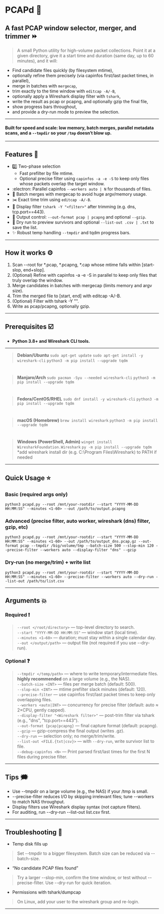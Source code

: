 # PCAPd 👊
## A fast PCAP window selector, merger, and trimmer ⏩
> A small Python utility for high-volume packet collections. Point it at a given directory, give it a start time and duration (same day, up to 60 minutes), and it will:
- Find candidate files quickly (by filesystem mtime),
- optionally refine them precisely (via capinfos first/last packet times, in parallel),
- merge in batches with `mergecap`,
- trim exactly to the time window with `editcap -A/-B`,
- optionally apply a Wireshark display filter with `tshark`,
- write the result as pcap or pcapng, and optionally gzip the final file,
- show progress bars throughout,
- and provide a dry-run mode to preview the selection.
___
#### Built for speed and scale: low memory, batch merges, parallel metadata scans, and a `--tmpdir` so your `/tmp` doesn’t blow up.
___
## Features  🧰
- 2️⃣ Two-phase selection
  - Fast prefilter by file mtime.
  - Optional precise filter using `capinfos -a -e -S` to keep only files whose packets overlap the target window.
- :electron: Parallel capinfos `--workers auto | N` for thousands of files.
- 🧩 Batch merges with mergecap to avoid huge argv/memory usage.
- ✂️ Exact time trim using `editcap -A/-B`.
- 🦈 Display filter `tshark -Y "<filter>"` after trimming (e.g. dns, tcp.port==443).
- 🏁 Output control: `--out-format pcap | pcapng` and optional `--gzip`.
- 🧪 Dry run to preview survivors and optional `--list-out .csv | .txt` to save the list.
- ✨ Robust temp handling `--tmpdir` and tqdm progress bars.
___
## How it works ⚙️
1. Scan --root for *.pcap, *.pcapng, *.cap whose mtime falls within [start-slop, end+slop].
2. (Optional) Refine with capinfos -a -e -S in parallel to keep only files that truly overlap the window.
3. Merge candidates in batches with mergecap (limits memory and argv size).
4. Trim the merged file to [start, end] with editcap -A/-B.
5. (Optional) Filter with tshark -Y "<display filter>".
6. Write as pcap/pcapng, optionally gzip.
___
## Prerequisites ☑️
- **Python 3.8+ and Wireshark CLI tools.**
___
> **Debian/Ubuntu**
> `sudo apt-get update`
> `sudo apt-get install -y wireshark-cli`
> `python3 -m pip install --upgrade tqdm`
#
> **Manjaro/Arch**
> `sudo pacman -Syu --needed wireshark-cli`
> `python3 -m pip install --upgrade tqdm`
# 
> **Fedora/CentOS/RHEL**
> `sudo dnf install -y wireshark-cli`
> `python3 -m pip install --upgrade tqdm`
#
> **macOS (Homebrew)**
> `brew install wireshark`
> `python3 -m pip install --upgrade tqdm`
#
> **Windows (PowerShell, Admin)**
> `winget install WiresharkFoundation.Wireshark`
> `py -m pip install --upgrade tqdm`<br>
> *add wireshark install dir (e.g. C:\Program Files\Wireshark) to PATH if needed
____
## Quick Usage ⭐
### Basic (required args only)
`python3 pcapd.py --root /mnt/your-rootdir --start "YYYY-MM-DD HH:MM:SS" --minutes <1-60> --out /path/to/output.pcapng`
### Advanced (precise filter, auto worker, wireshark (dns) filter, gzip, etc)
`python3 pcapd.py --root /mnt/your-rootdir --start "YYYY-MM-DD HH:MM:SS" --minutes <1-60> --out /path/to/output_dns.pcap.gz --out-format pcap --tmpdir /big/volume/tmp --batch-size 500 --slop-min 120 --precise-filter --workers auto --display-filter "dns" --gzip`
### Dry-run (no merge/trim) + write list
`python3 pcapd.py --root /mnt/your-rootdir --start "YYYY-MM-DD HH:MM:SS" --minutes <1-60> --precise-filter --workers auto --dry-run --list-out /path/to/list.csv`
___
## Arguments 💥
### Required ❗
> `--root </root/directory>` — top-level directory to search.<br>
> `--start "YYYY-MM-DD HH:MM:SS"` — window start (local time).<br>
> `--minutes <1–60>` — duration; must stay within a single calendar day.<br>
> `--out </output/path>` — output file (not required if you use --dry-run).<br>
### Optional ❓
> `--tmpdir </temp/path>` — where to write temporary/intermediate files. **highly recommended** on a large volume (e.g., the NAS).<br>
> `--batch-size <INT>` — files per merge batch (default: 500).<br>
> `--slop-min <INT>` — mtime prefilter slack minutes (default: 120).<br>
> `--precise-filter` — use capinfos first/last packet times to keep only overlapping files.<br>
> `--workers <auto|INT>` — concurrency for precise filter (default: auto ≈ 2×CPU, gently capped).<br>
> `--display-filter "<Wireshark filter>"` — post-trim filter via tshark (e.g., "dns", "tcp.port==443").<br>
> `--out-format {pcap|pcapng}` — final capture format (default: pcapng).<br>
> `--gzip` — gzip-compress the final output (writes .gz).<br>
> `--dry-run` — selection only; no merge/trim/write.<br>
> `--list-out <FILE.{txt|csv}>` — with `--dry-run`, write survivor list to file.<br>
> `--debug-capinfos <N>` — Print parsed first/last times for the first N files during precise filter.<br>
___
## Tips 🗯️ 
- Use --tmpdir on a large volume (e.g., the NAS) if your /tmp is small.
- --precise-filter reduces I/O by skipping irrelevant files; tune --workers to match NAS throughput.
- Display filters use Wireshark display syntax (not capture filters).
- For auditing, run --dry-run --list-out list.csv first.
___
## Troubleshooting 🚨
- Temp disk fills up
> Set --tmpdir to a bigger filesystem. Batch size can be reduced via --batch-size.
- “No candidate PCAP files found”
> Try a larger --slop-min, confirm the time window, or test without --precise-filter. Use --dry-run for quick iteration.
- Permissions with tshark/dumpcap
> On Linux, add your user to the wireshark group and re-login.
___
